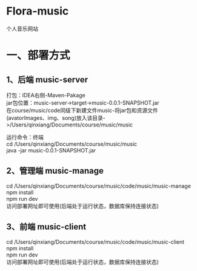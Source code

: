 # Flora-music
个人音乐网站

# 一、部署方式
## 1、后端 music-server
打包：IDEA右侧-Maven-Pakage  
jar包位置：music-server->target->music-0.0.1-SNAPSHOT.jar  
在course/music/code同级下新建文件music-将jar包和资源文件(avatorImages、img、song)放入该目录->/Users/qinxiang/Documents/course/music/music

运行命令：终端  
cd /Users/qinxiang/Documents/course/music/music  
java -jar music-0.0.1-SNAPSHOT.jar  

## 2、管理端 music-manage
cd /Users/qinxiang/Documents/course/music/code/music/music-manage  
npm install  
npm run dev  
访问部署网址即可使用(后端处于运行状态，数据库保持连接状态)  

## 3、前端 music-client
cd /Users/qinxiang/Documents/course/music/code/music/music-client  
npm install  
npm run dev  
访问部署网址即可使用(后端处于运行状态，数据库保持连接状态)




